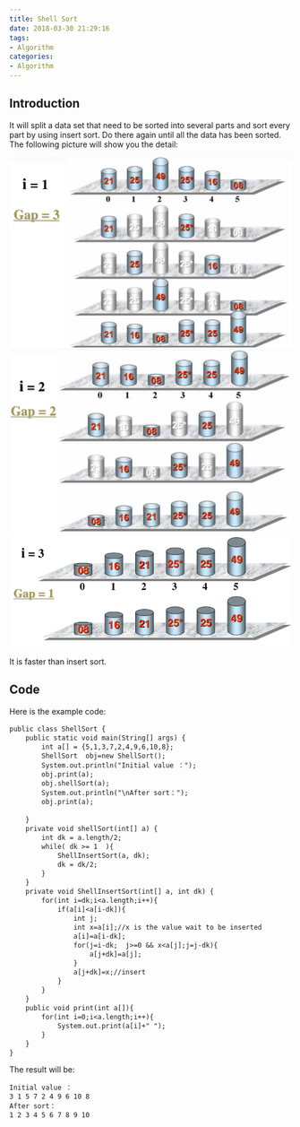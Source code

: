 ```yaml
---
title: Shell Sort
date: 2018-03-30 21:29:16
tags: 
- Algorithm
categories:
- Algorithm
---
```

## Introduction
It will split a data set that need to be sorted into several  parts and sort every part by using insert sort. Do there again until all the data has been sorted. The following picture will show you the detail:

![](./Algorithm-Sort-ShellSort/shell1.png)
![](./Algorithm-Sort-ShellSort/shell2.png)
![](./Algorithm-Sort-ShellSort/shell3.png)

It is faster than insert sort.

## Code
Here is the example code:

	public class ShellSort {
	    public static void main(String[] args) {
	        int a[] = {5,1,3,7,2,4,9,6,10,8};
	        ShellSort  obj=new ShellSort();
	        System.out.println("Initial value ：");
	        obj.print(a);
	        obj.shellSort(a);
	        System.out.println("\nAfter sort：");
	        obj.print(a);
	
	    }
	    private void shellSort(int[] a) {
	        int dk = a.length/2;
	        while( dk >= 1  ){
	            ShellInsertSort(a, dk);
	            dk = dk/2;
	        }
	    }
	    private void ShellInsertSort(int[] a, int dk) {
	        for(int i=dk;i<a.length;i++){
	            if(a[i]<a[i-dk]){
	                int j;
	                int x=a[i];//x is the value wait to be inserted
	                a[i]=a[i-dk];
	                for(j=i-dk;  j>=0 && x<a[j];j=j-dk){
	                    a[j+dk]=a[j];
	                }
	                a[j+dk]=x;//insert
	            }
	        }
	    }
	    public void print(int a[]){
	        for(int i=0;i<a.length;i++){
	            System.out.print(a[i]+" ");
	        }
	    }
	}

The result will be:

	Initial value ：
	3 1 5 7 2 4 9 6 10 8 
	After sort：
	1 2 3 4 5 6 7 8 9 10 